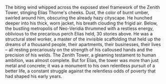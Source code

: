 The biting wind whipped across the exposed steel framework of the Zenith Tower, stinging Elias Thorne's cheeks.  Dust, the color of burnt umber, swirled around him, obscuring the already hazy cityscape.  He hunched deeper into his thick, worn jacket, his breath clouding the frigid air.  Below, the bustling metropolis of Neo-Veridia thrummed with a restless energy, oblivious to the precarious perch Elias held, 30 stories above.  He was a structural steel worker, a master of the invisible scaffolding that held up the dreams of a thousand people, their apartments, their businesses, their lives – all resting precariously on the strength of his calloused hands and the precision of his welds.  The Zenith Tower, a gleaming testament to human ambition, was almost complete.  But for Elias, the tower was more than just metal and concrete; it was a monument to his own relentless pursuit of a better life, a constant struggle against the relentless odds of poverty that had shaped his early years.
